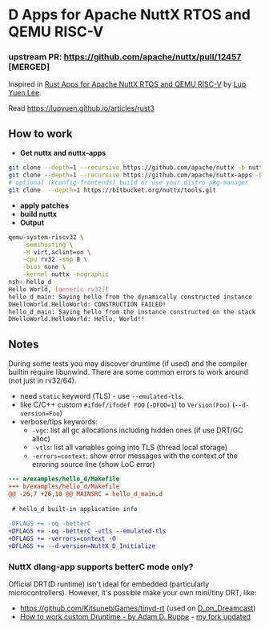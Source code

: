 # D Apps for Apache NuttX RTOS and QEMU RISC-V 

### upstream PR: https://github.com/apache/nuttx/pull/12457 [**MERGED**]

Inspired in [Rust Apps for Apache NuttX RTOS and QEMU RISC-V](https://github.com/lupyuen/nuttx-rust-app) by [Lup Yuen Lee](https://github.com/lupyuen).

Read https://lupyuen.github.io/articles/rust3

## How to work

- **Get nuttx and nuttx-apps**
```bash
git clone --depth=1 --recursive https://github.com/apache/nuttx -b nuttx-12.5.1
git clone --depth=1 --recursive https://github.com/apache/nuttx-apps -b nuttx-12.5.1 apps
# optional (kconfig-frontends) build or use your distro pkg-manager
git clone  --depth=1 https://bitbucket.org/nuttx/tools.git
```

- **apply patches**
- **build nuttx**
- **Output**
```bash
qemu-system-riscv32 \
    -semihosting \
    -M virt,aclint=on \
    -cpu rv32 -smp 8 \
    -bios none \
    -kernel nuttx -nographic
nsh> hello_d
Hello World, [generic-rv32]!
hello_d_main: Saying hello from the dynamically constructed instance
DHelloWorld.HelloWorld: CONSTRUCTION FAILED!
hello_d_main: Saying hello from the instance constructed on the stack
DHelloWorld.HelloWorld: Hello, World!!
```

## Notes

During some tests you may discover druntime (if used) and the compiler builtin require libunwind.
There are some common errors to work around (not just in rv32/64).

- need `static` keyword (TLS) - use `--emulated-tls`.
- like C/C++ custom `#ifdef/ifndef FOO` (`-DFOO=1`) to `Version(Foo)` (`--d-version=Foo`)
- verbose/tips keywords:
    - `-vgc`: list all gc allocations including hidden ones (if use DRT/GC alloc)
    - `-vtls`: list all variables going into TLS (thread local storage)
    - `-errors=context`: show error messages with the context of the erroring source line (show LoC error)
```diff
--- a/examples/hello_d/Makefile
+++ b/examples/hello_d/Makefile
@@ -26,7 +26,10 @@ MAINSRC = hello_d_main.d
 
 # hello_d built-in application info
 
-DFLAGS += -oq -betterC
+DFLAGS += -oq -betterC -vtls --emulated-tls
+DFLAGS += -verrors=context -O
+DFLAGS += --d-version=NuttX_D_Initialize
```

### NuttX dlang-app supports betterC mode only?

Official DRT(D runtime) isn't ideal for embedded (particularly microcontrollers). However, it's possible make your own mini/tiny DRT, like:
- https://github.com/KitsunebiGames/tinyd-rt (used on [D_on_Dreamcast](https://dreamcast.wiki/D_on_Dreamcast))
- [How to work custom Druntime - by Adam D. Ruppe](http://dpldocs.info/this-week-in-d/Blog.Posted_2020_08_10.html#druntime) - [my fork updated](https://github.com/kassane/wasmd)
